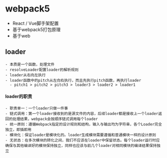 # webpack5
  - React / Vue脚手架配置
  - 基于webpack5打包原理
  - 基于web
  ## loader
    - 本质是一个函数，处理文件
    - resolveLoader配置loader的解析规则
    - loader从右向左执行
    - loader函数中的pitch从左向右执行，而且先执行pitch函数，再执行loader
      - pitch1 > pitch2 > pitch3 > loader3 > loader2 > loader1
  #### loader的职责
    - 职责单一：一个loader只做一件事
    - 链式调用：第一个loader接收到的是源文件的内容，后续loader都是接收上一个loader返回的处理结果，webpack会按顺序链式调用每个loader
    - 统一原则：遵循Webpack指定的设计规则和结构，输入与输出均为字符串，各个Loader完全独立，即插即用
    - 模块化：保证loader是模块化的。loader生成模块需要遵循和普通模块一样的设计原则
    - 无状态：在多次模块的转化之间，我们不应该在loader中保留状态。每个loader运行时应确保与其他编译好的模块保持独立，同样也应该与前几个loader对相同模块的编译结果保持独立